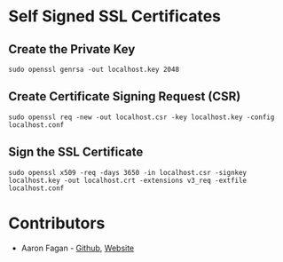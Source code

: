 # Self Signed SSL Certificates

## Create the Private Key
`sudo openssl genrsa -out localhost.key 2048`

## Create Certificate Signing Request (CSR)
`sudo openssl req -new -out localhost.csr -key localhost.key -config localhost.conf`

## Sign the SSL Certificate
`sudo openssl x509 -req -days 3650 -in localhost.csr -signkey localhost.key -out localhost.crt -extensions v3_req -extfile localhost.conf`

# Contributors
* Aaron Fagan - [Github](https://github.com/aaronfagan), [Website](https://www.aaronfagan.ca/)
